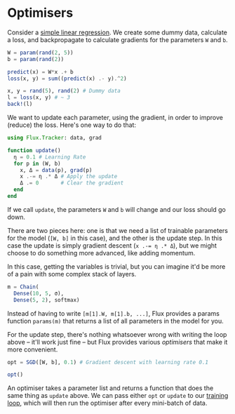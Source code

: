 # Optimisers

Consider a [simple linear regression](../models/basics.html). We create some dummy data, calculate a loss, and backpropagate to calculate gradients for the parameters `W` and `b`.

```julia
W = param(rand(2, 5))
b = param(rand(2))

predict(x) = W*x .+ b
loss(x, y) = sum((predict(x) .- y).^2)

x, y = rand(5), rand(2) # Dummy data
l = loss(x, y) # ~ 3
back!(l)
```

We want to update each parameter, using the gradient, in order to improve (reduce) the loss. Here's one way to do that:

```julia
using Flux.Tracker: data, grad

function update()
  η = 0.1 # Learning Rate
  for p in (W, b)
    x, Δ = data(p), grad(p)
    x .-= η .* Δ # Apply the update
    Δ .= 0       # Clear the gradient
  end
end
```

If we call `update`, the parameters `W` and `b` will change and our loss should go down.

There are two pieces here: one is that we need a list of trainable parameters for the model (`[W, b]` in this case), and the other is the update step. In this case the update is simply gradient descent (`x .-= η .* Δ`), but we might choose to do something more advanced, like adding momentum.

In this case, getting the variables is trivial, but you can imagine it'd be more of a pain with some complex stack of layers.

```julia
m = Chain(
  Dense(10, 5, σ),
  Dense(5, 2), softmax)
```

Instead of having to write `[m[1].W, m[1].b, ...]`, Flux provides a params function `params(m)` that returns a list of all parameters in the model for you.

For the update step, there's nothing whatsoever wrong with writing the loop above – it'll work just fine – but Flux provides various *optimisers* that make it more convenient.

```julia
opt = SGD([W, b], 0.1) # Gradient descent with learning rate 0.1

opt()
```

An optimiser takes a parameter list and returns a function that does the same thing as `update` above. We can pass either `opt` or `update` to our [training loop](training.html), which will then run the optimiser after every mini-batch of data.
